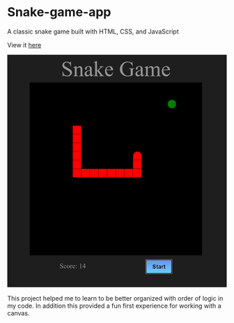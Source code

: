 # Snake-game-app

A classic snake game built with HTML, CSS, and JavaScript
  
View it [here](https://jhirschfelder.github.io/Snake-game-app/)

![](SnakeScreenShot.png)

This project helped me to learn to be better organized with order of logic in my code. In addition this provided a fun first experience for working with a canvas. 
